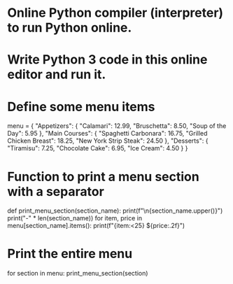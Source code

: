 # Online Python compiler (interpreter) to run Python online.
# Write Python 3 code in this online editor and run it.
# Define some menu items
menu = {
    "Appetizers": {
        "Calamari": 12.99,
        "Bruschetta": 8.50,
        "Soup of the Day": 5.95
    },
    "Main Courses": {
        "Spaghetti Carbonara": 16.75,
        "Grilled Chicken Breast": 18.25,
        "New York Strip Steak": 24.50
    },
    "Desserts": {
        "Tiramisu": 7.25,
        "Chocolate Cake": 6.95,
        "Ice Cream": 4.50
    }
}

# Function to print a menu section with a separator
def print_menu_section(section_name):
  print(f"\n{section_name.upper()}")
  print("-" * len(section_name))
  for item, price in menu[section_name].items():
    print(f"{item:<25} ${price:.2f}")

# Print the entire menu
for section in menu:
  print_menu_section(section)
